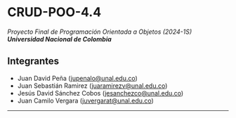 # CRUD-POO-4.4
_Proyecto Final de Programación Orientada a Objetos (2024-1S)_
***Universidad Nacional de Colombia***

## Integrantes
- Juan David Peña (jupenalo@unal.edu.co)
- Juan Sebastián Ramirez (juaramirezv@unal.edu.co)
- Jesús David Sánchez Cobos (jesanchezco@unal.edu.co)
- Juan Camilo Vergara (juvergarat@unal.edu.co)

---
